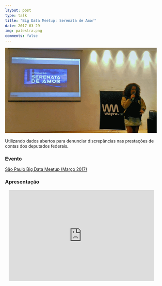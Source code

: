 ```yaml
---
layout: post
type: talk
title: "Big Data Meetup: Serenata de Amor"
date: 2017-03-29
img: palestra.png
comments: false
---
```


![gif big data meetup](/images/bigdata-meetup/big-data-sp-meetup.gif)

Utilizando dados abertos para denunciar discrepâncias nas prestações de contas dos deputados federais.

### Evento
[São Paulo Big Data Meetup (Março 2017)](https://www.meetup.com/Sao-Paulo-Big-Data-Meetup/events/238249402/)

### Apresentação
<center>
<iframe src="https://docs.google.com/presentation/d/1s6dDLbgg7eeT3XPIC7b4asIuK4trYGQl02xb0uO_1JA/embed?start=false&loop=false&delayms=10000" frameborder="0" width="480" height="299" allowfullscreen="true" mozallowfullscreen="true" webkitallowfullscreen="true"></iframe>
